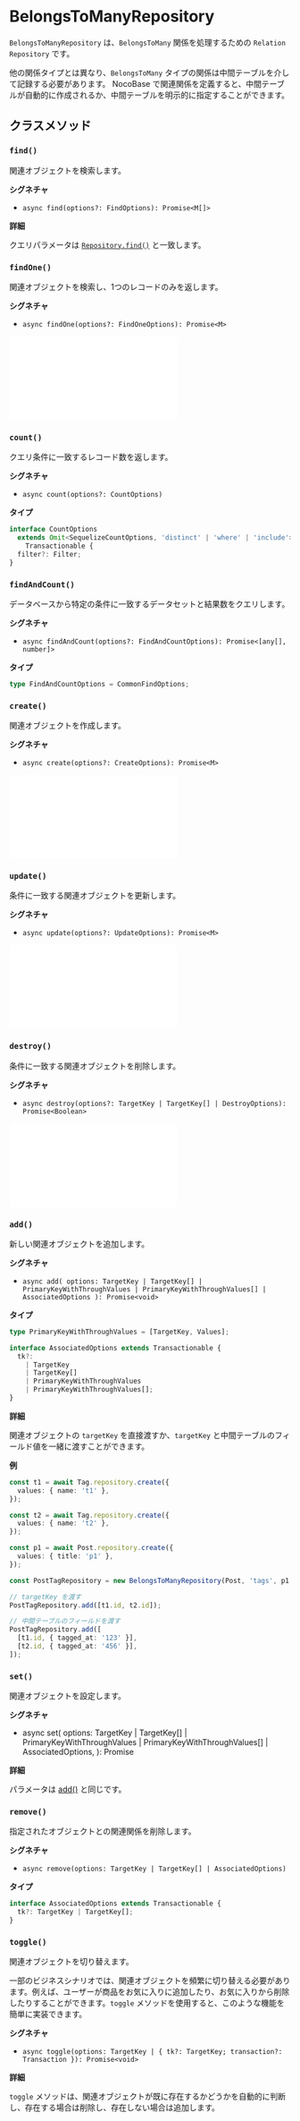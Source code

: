 # BelongsToManyRepository

`BelongsToManyRepository` は、`BelongsToMany` 関係を処理するための `Relation Repository` です。

他の関係タイプとは異なり、`BelongsToMany` タイプの関係は中間テーブルを介して記録する必要があります。
NocoBase で関連関係を定義すると、中間テーブルが自動的に作成されるか、中間テーブルを明示的に指定することができます。

## クラスメソッド

### `find()`

関連オブジェクトを検索します。

**シグネチャ**

- `async find(options?: FindOptions): Promise<M[]>`

**詳細**

クエリパラメータは [`Repository.find()`](../repository.md#find) と一致します。

### `findOne()`

関連オブジェクトを検索し、1つのレコードのみを返します。

**シグネチャ**

- `async findOne(options?: FindOneOptions): Promise<M>`

<embed src="../shared/find-one.md"></embed>

### `count()`

クエリ条件に一致するレコード数を返します。

**シグネチャ**

- `async count(options?: CountOptions)`

**タイプ**

```typescript
interface CountOptions
  extends Omit<SequelizeCountOptions, 'distinct' | 'where' | 'include'>,
    Transactionable {
  filter?: Filter;
}
```

### `findAndCount()`

データベースから特定の条件に一致するデータセットと結果数をクエリします。

**シグネチャ**

- `async findAndCount(options?: FindAndCountOptions): Promise<[any[], number]>`

**タイプ**

```typescript
type FindAndCountOptions = CommonFindOptions;
```

### `create()`

関連オブジェクトを作成します。

**シグネチャ**

- `async create(options?: CreateOptions): Promise<M>`

<embed src="../shared/create-options.md"></embed>

### `update()`

条件に一致する関連オブジェクトを更新します。

**シグネチャ**

- `async update(options?: UpdateOptions): Promise<M>`

<embed src="../shared/update-options.md"></embed>

### `destroy()`

条件に一致する関連オブジェクトを削除します。

**シグネチャ**

- `async destroy(options?: TargetKey | TargetKey[] | DestroyOptions): Promise<Boolean>`

<embed src="../shared/destroy-options.md"></embed>

### `add()`

新しい関連オブジェクトを追加します。

**シグネチャ**

- `async add(
options: TargetKey | TargetKey[] | PrimaryKeyWithThroughValues | PrimaryKeyWithThroughValues[] | AssociatedOptions
): Promise<void>`

**タイプ**

```typescript
type PrimaryKeyWithThroughValues = [TargetKey, Values];

interface AssociatedOptions extends Transactionable {
  tk?:
    | TargetKey
    | TargetKey[]
    | PrimaryKeyWithThroughValues
    | PrimaryKeyWithThroughValues[];
}
```

**詳細**

関連オブジェクトの `targetKey` を直接渡すか、`targetKey` と中間テーブルのフィールド値を一緒に渡すことができます。

**例**

```typescript
const t1 = await Tag.repository.create({
  values: { name: 't1' },
});

const t2 = await Tag.repository.create({
  values: { name: 't2' },
});

const p1 = await Post.repository.create({
  values: { title: 'p1' },
});

const PostTagRepository = new BelongsToManyRepository(Post, 'tags', p1.id);

// targetKey を渡す
PostTagRepository.add([t1.id, t2.id]);

// 中間テーブルのフィールドを渡す
PostTagRepository.add([
  [t1.id, { tagged_at: '123' }],
  [t2.id, { tagged_at: '456' }],
]);
```

### `set()`

関連オブジェクトを設定します。

**シグネチャ**

- async set(
  options: TargetKey | TargetKey[] | PrimaryKeyWithThroughValues | PrimaryKeyWithThroughValues[] | AssociatedOptions,
  ): Promise<void>

**詳細**

パラメータは [add()](#add) と同じです。

### `remove()`

指定されたオブジェクトとの関連関係を削除します。

**シグネチャ**

- `async remove(options: TargetKey | TargetKey[] | AssociatedOptions)`

**タイプ**

```typescript
interface AssociatedOptions extends Transactionable {
  tk?: TargetKey | TargetKey[];
}
```

### `toggle()`

関連オブジェクトを切り替えます。

一部のビジネスシナリオでは、関連オブジェクトを頻繁に切り替える必要があります。例えば、ユーザーが商品をお気に入りに追加したり、お気に入りから削除したりすることができます。`toggle` メソッドを使用すると、このような機能を簡単に実装できます。

**シグネチャ**

- `async toggle(options: TargetKey | { tk?: TargetKey; transaction?: Transaction }): Promise<void>`

**詳細**

`toggle` メソッドは、関連オブジェクトが既に存在するかどうかを自動的に判断し、存在する場合は削除し、存在しない場合は追加します。